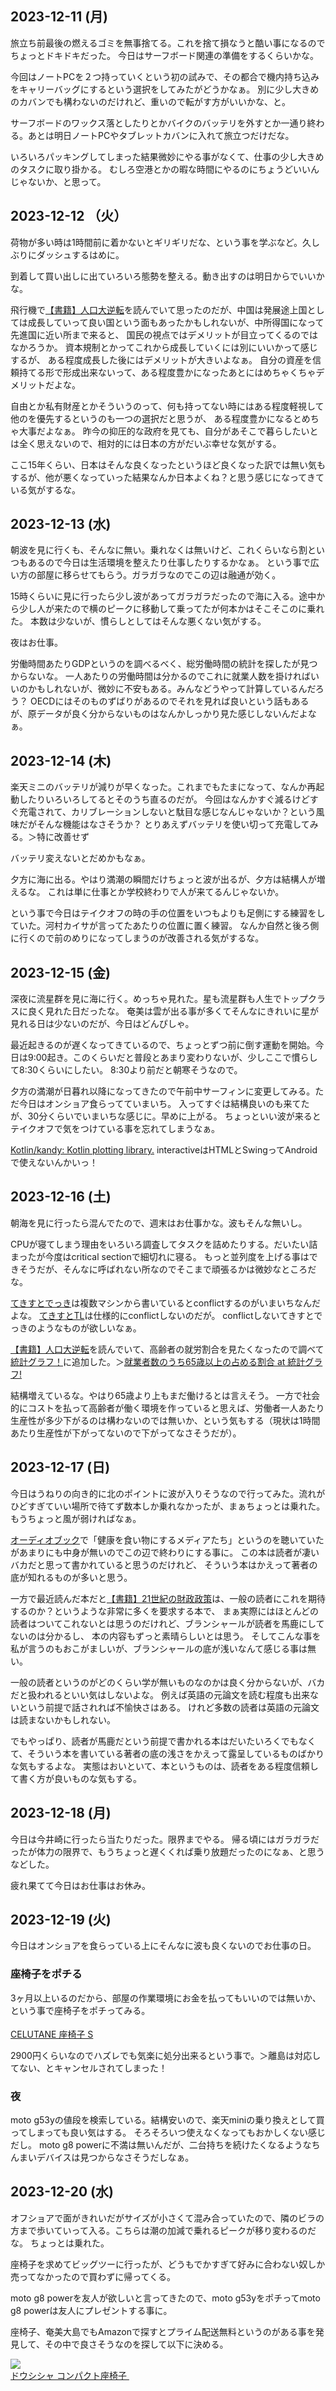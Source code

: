 ## 2023-12-11 (月)

旅立ち前最後の燃えるゴミを無事捨てる。これを捨て損なうと酷い事になるのでちょっとドキドキだった。
今日はサーフボード関連の準備をするくらいかな。

今回はノートPCを２つ持っていくという初の試みで、その都合で機内持ち込みをキャリーバッグにするという選択をしてみたがどうかなぁ。
別に少し大きめのカバンでも構わないのだけれど、重いので転がす方がいいかな、と。

サーフボードのワックス落としたりとかバイクのバッテリを外すとか一通り終わる。あとは明日ノートPCやタブレットカバンに入れて旅立つだけだな。

いろいろパッキングしてしまった結果微妙にやる事がなくて、仕事の少し大きめのタスクに取り掛かる。
むしろ空港とかの暇な時間にやるのにちょうどいいんじゃないか、と思って。

## 2023-12-12 （火）

荷物が多い時は1時間前に着かないとギリギリだな、という事を学ぶなど。久しぶりにダッシュするはめに。

到着して買い出しに出ていろいろ態勢を整える。動き出すのは明日からでいいかな。

飛行機で[【書籍】人口大逆転](%E3%80%90%E6%9B%B8%E7%B1%8D%E3%80%91%E4%BA%BA%E5%8F%A3%E5%A4%A7%E9%80%86%E8%BB%A2)を読んでいて思ったのだが、中国は発展途上国としては成長していって良い国という面もあったかもしれないが、中所得国になって先進国に近い所まで来ると、
国民の視点ではデメリットが目立ってくるのではなかろうか。
資本規制とかってこれから成長していくには別にいいかって感じするが、
ある程度成長した後にはデメリットが大きいよなぁ。
自分の資産を信頼持てる形で形成出来ないって、ある程度豊かになったあとにはめちゃくちゃデメリットだよな。

自由とか私有財産とかそういうのって、何も持ってない時にはある程度軽視して他のを優先するというのも一つの選択だと思うが、
ある程度豊かになるとめちゃ大事だよなぁ。
昨今の抑圧的な政府を見ても、自分があそこで暮らしたいとは全く思えないので、相対的には日本の方がだいぶ幸せな気がする。

ここ15年くらい、日本はそんな良くなったというほど良くなった訳では無い気もするが、他が悪くなっていった結果なんか日本よくね？と思う感じになってきている気がするな。

## 2023-12-13 (水)

朝波を見に行くも、そんなに無い。乗れなくは無いけど、これくらいなら割といつもあるので今日は生活環境を整えたり仕事したりするかなぁ。
という事で広い方の部屋に移らせてもらう。ガラガラなのでこの辺は融通が効く。

15時くらいに見に行ったら少し波があってガラガラだったので海に入る。途中から少し人が来たので横のピークに移動して乗ってたが何本かはそこそこのに乗れた。
本数は少ないが、慣らしとしてはそんな悪くない気がする。

夜はお仕事。

労働時間あたりGDPというのを調べるべく、総労働時間の統計を探したが見つからないな。
一人あたりの労働時間は分かるのでこれに就業人数を掛ければいいのかもしれないが、微妙に不安もある。みんなどうやって計算しているんだろう？
OECDにはそのものずばりがあるのでそれを見れば良いという話もあるが、原データが良く分からないものはなんかしっかり見た感じしないんだよなぁ。

## 2023-12-14 (木)

楽天ミニのバッテリが減りが早くなった。これまでもたまになって、なんか再起動したりいろいろしてるとそのうち直るのだが。
今回はなんかすぐ減るけどすぐ充電されて、カリブレーションしないと駄目な感じなんじゃないか？という風味だがそんな機能はなさそうか？
とりあえずバッテリを使い切って充電してみる。＞特に改善せず

バッテリ変えないとだめかもなぁ。

夕方に海に出る。やはり満潮の瞬間だけちょっと波が出るが、夕方は結構人が増えるな。
これは単に仕事とか学校終わりで人が来てるんじゃないか。

という事で今日はテイクオフの時の手の位置をいつもよりも足側にする練習をしていた。河村カイサが言ってたあたりの位置に置く練習。
なんか自然と後ろ側に行くので前のめりになってしまうのが改善される気がするな。

## 2023-12-15 (金)

深夜に流星群を見に海に行く。めっちゃ見れた。星も流星群も人生でトップクラスに良く見れた日だったな。
奄美は雲が出る事が多くてそんなにきれいに星が見れる日は少ないのだが、今日はどんぴしゃ。

最近起きるのが遅くなってきているので、ちょっとずつ前に倒す運動を開始。今日は9:00起き。このくらいだと普段とあまり変わりないが、少しここで慣らして8:30くらいにしたい。
8:30より前だと朝寒そうなので。

夕方の満潮が日暮れ以降になってきたので午前中サーフィンに変更してみる。ただ今日はオンショア食らってていまいち。
入ってすぐは結構良いのも来てたが、30分くらいでいまいちな感じに。早めに上がる。
ちょっといい波が来るとテイクオフで気をつけている事を忘れてしまうなぁ。

[Kotlin/kandy: Kotlin plotting library.](https://github.com/Kotlin/kandy/tree/main) interactiveはHTMLとSwingってAndroidで使えないんかいっ！

## 2023-12-16 (土)

朝海を見に行ったら混んでたので、週末はお仕事かな。波もそんな無いし。

CPUが寝てしまう理由をいろいろ調査してタスクを詰めたりする。だいたい詰まったが今度はcritical sectionで細切れに寝る。
もっと並列度を上げる事はできそうだが、そんなに呼ばれない所なのでそこまで頑張るかは微妙なところだな。

[てきすとでっき](%E3%81%A6%E3%81%8D%E3%81%99%E3%81%A8%E3%81%A7%E3%81%A3%E3%81%8D)は複数マシンから書いているとconflictするのがいまいちなんだよな。
[てきすとTL](%E3%81%A6%E3%81%8D%E3%81%99%E3%81%A8TL)は仕様的にconflictしないのだが。
conflictしないてきすとでっきのようなものが欲しいなぁ。

[【書籍】人口大逆転](%E3%80%90%E6%9B%B8%E7%B1%8D%E3%80%91%E4%BA%BA%E5%8F%A3%E5%A4%A7%E9%80%86%E8%BB%A2)を読んでいて、高齢者の就労割合を見たくなったので調べて[統計グラフ！](%E7%B5%B1%E8%A8%88%E3%82%B0%E3%83%A9%E3%83%95%EF%BC%81)に追加した。＞[就業者数のうち65歳以上の占める割合 at 統計グラフ!](https://karino2.github.io/TobinQJsonBackend/pages/labor_ratio.html)

結構増えているな。やはり65歳より上もまだ働けるとは言えそう。
一方で社会的にコストを払って高齢者が働く環境を作っていると思えば、労働者一人あたり生産性が多少下がるのは構わないのでは無いか、という気もする（現状は1時間あたり生産性が下がってないので下がってなさそうだが）。

## 2023-12-17 (日)

今日はうねりの向き的に北のポイントに波が入りそうなので行ってみた。流れがひどすぎていい場所で待てず数本しか乗れなかったが、まぁちょっとは乗れた。
もうちょっと風が弱ければなぁ。

[オーディオブック](%E3%82%AA%E3%83%BC%E3%83%87%E3%82%A3%E3%82%AA%E3%83%96%E3%83%83%E3%82%AF)で「健康を食い物にするメディアたち」というのを聴いていたがあまりにも中身が無いのでこの辺で終わりにする事に。
この本は読者が凄いバカだと思って書かれていると思うのだけれど、
そういう本はかえって著者の底が知れるものが多いと思う。

一方で最近読んだ本だと[【書籍】21世紀の財政政策](%E3%80%90%E6%9B%B8%E7%B1%8D%E3%80%9121%E4%B8%96%E7%B4%80%E3%81%AE%E8%B2%A1%E6%94%BF%E6%94%BF%E7%AD%96)は、一般の読者にこれを期待するのか？というような非常に多くを要求する本で、
まぁ実際にはほとんどの読者はついてこれないとは思うのだけれど、ブランシャールが読者を馬鹿にしてないのは分かるし、
本の内容もずっと素晴らしいとは思う。
そしてこんな事を私が言うのもおこがましいが、ブランシャールの底が浅いなんて感じる事は無い。

一般の読者というのがどのくらい学が無いものなのかは良く分からないが、バカだと扱われるといい気はしないよな。
例えば英語の元論文を読む程度も出来ないという前提で話されれば不愉快さはある。
けれど多数の読者は英語の元論文は読まないかもしれない。

でもやっぱり、読者が馬鹿だという前提で書かれる本はだいたいろくでもなくて、そういう本を書いている著者の底の浅さをかえって露呈しているものばかりな気もするよな。
実態はおいといて、本というものは、読者をある程度信頼して書く方が良いものな気もする。

## 2023-12-18 (月)

今日は今井崎に行ったら当たりだった。限界までやる。
帰る頃にはガラガラだったが体力の限界で、もうちょっと遅くくれば乗り放題だったのになぁ、と思うなどした。

疲れ果てて今日はお仕事はお休み。

## 2023-12-19 (火)

今日はオンショアを食らっている上にそんなに波も良くないのでお仕事の日。

### 座椅子をポチる

3ヶ月以上いるのだから、部屋の作業環境にお金を払ってもいいのでは無いか、という事で座椅子をポチってみる。

<a href="https://hb.afl.rakuten.co.jp/ichiba/37e10149.501d4c5d.37e1014a.bd9d7336/?pc=https%3A%2F%2Fitem.rakuten.co.jp%2Fcellutane%2Fa455-warakuchair-s%2F&link_type=pict&ut=eyJwYWdlIjoiaXRlbSIsInR5cGUiOiJwaWN0Iiwic2l6ZSI6IjI0MHgyNDAiLCJuYW0iOjEsIm5hbXAiOiJyaWdodCIsImNvbSI6MSwiY29tcCI6ImRvd24iLCJwcmljZSI6MSwiYm9yIjoxLCJjb2wiOjEsImJidG4iOjEsInByb2QiOjAsImFtcCI6ZmFsc2V9" target="_blank" rel="nofollow sponsored noopener" style="word-wrap:break-word;"><img src="https://hbb.afl.rakuten.co.jp/hgb/37e10149.501d4c5d.37e1014a.bd9d7336/?me_id=1350591&item_id=10000095&pc=https%3A%2F%2Fthumbnail.image.rakuten.co.jp%2F%400_mall%2Fcellutane%2Fcabinet%2Fzaisu%2Fa455_thum.jpg%3F_ex%3D240x240&s=240x240&t=pict" border="0" style="margin:2px" alt="" title=""><br>
CELUTANE 座椅子 S
</a><br>

2900円くらいなのでハズレでも気楽に処分出来るという事で。＞離島は対応してない、とキャンセルされてしまった！

### 夜

moto g53yの値段を検索している。結構安いので、楽天miniの乗り換えとして買ってしまっても良い気はする。
そろそろいつ使えなくなってもおかしくない感じだし。
moto g8 powerに不満は無いんだが、二台持ちを続けたくなるようなちんまいデバイスは見つからなさそうだしなぁ。

## 2023-12-20 (水)

オフショアで面がきれいだがサイズが小さくて混み合っていたので、隣のビラの方まで歩いていって入る。こちらは潮の加減で乗れるピークが移り変わるのだな。
ちょっとは乗れた。

座椅子を求めてビッグツーに行ったが、どうもでかすぎて好みに合わない奴しか売ってなかったので買わずに帰ってくる。

moto g8 powerを友人が欲しいと言ってきたので、moto g53yをポチってmoto g8 powerは友人にプレゼントする事に。

座椅子、奄美大島でもAmazonで探すとプライム配送無料というのがある事を発見して、その中で良さそうなのを探して以下に決める。

<a href="https://www.amazon.co.jp/dp/B0C6X6SPM5?psc=1&smid=AN1VRQENFRJN5&linkCode=li2&tag=karino203-22&linkId=23efee4ae88b5f4e4e2c3f2891f224e7&language=ja_JP&ref_=as_li_ss_il" target="_blank"><img border="0" src="//ws-fe.amazon-adsystem.com/widgets/q?_encoding=UTF8&ASIN=B0C6X6SPM5&Format=_SL160_&ID=AsinImage&MarketPlace=JP&ServiceVersion=20070822&WS=1&tag=karino203-22&language=ja_JP" ><br>
ドウシシャ コンパクト座椅子
</a><img src="https://ir-jp.amazon-adsystem.com/e/ir?t=karino203-22&language=ja_JP&l=li2&o=9&a=B0C6X6SPM5" width="1" height="1" border="0" alt="" style="border:none !important; margin:0px !important;" />